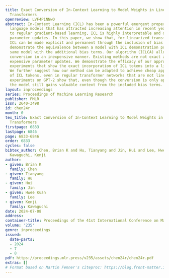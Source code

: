 ```yaml
---
title: Exact Conversion of In-Context Learning to Model Weights in Linearized-Attention
  Transformers
openreview: LVF4P1NNwO
abstract: In-Context Learning (ICL) has been a powerful emergent property of large
  language models that has attracted increasing attention in recent years. In contrast
  to regular gradient-based learning, ICL is highly interpretable and does not require
  parameter updates. In this paper, we show that, for linearized transformer networks,
  ICL can be made explicit and permanent through the inclusion of bias terms. We mathematically
  demonstrate the equivalence between a model with ICL demonstration prompts and the
  same model with the additional bias terms. Our algorithm (ICLCA) allows for exact
  conversion in an inexpensive manner. Existing methods are not exact and require
  expensive parameter updates. We demonstrate the efficacy of our approach through
  experiments that show the exact incorporation of ICL tokens into a linear transformer.
  We further suggest how our method can be adapted to achieve cheap approximate conversion
  of ICL tokens, even in regular transformer networks that are not linearized. Our
  experiments on GPT-2 show that, even though the conversion is only approximate,
  the model still gains valuable context from the included bias terms.
layout: inproceedings
series: Proceedings of Machine Learning Research
publisher: PMLR
issn: 2640-3498
id: chen24r
month: 0
tex_title: Exact Conversion of In-Context Learning to Model Weights in Linearized-Attention
  Transformers
firstpage: 6833
lastpage: 6846
page: 6833-6846
order: 6833
cycles: false
bibtex_author: Chen, Brian K and Hu, Tianyang and Jin, Hui and Lee, Hwee Kuan and
  Kawaguchi, Kenji
author:
- given: Brian K
  family: Chen
- given: Tianyang
  family: Hu
- given: Hui
  family: Jin
- given: Hwee Kuan
  family: Lee
- given: Kenji
  family: Kawaguchi
date: 2024-07-08
address:
container-title: Proceedings of the 41st International Conference on Machine Learning
volume: '235'
genre: inproceedings
issued:
  date-parts:
  - 2024
  - 7
  - 8
pdf: https://proceedings.mlr.press/v235/assets/chen24r/chen24r.pdf
extras: []
# Format based on Martin Fenner's citeproc: https://blog.front-matter.io/posts/citeproc-yaml-for-bibliographies/
---
```

